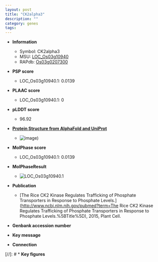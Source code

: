 ```yaml
---
layout: post
title: "CK2alpha3"
description: ""
category: genes
tags: 
---
```


* **Information**  
    + Symbol: CK2alpha3  
    + MSU: [LOC_Os03g10940](http://rice.plantbiology.msu.edu/cgi-bin/ORF_infopage.cgi?orf=LOC_Os03g10940)  
    + RAPdb: [Os03g0207300](http://rapdb.dna.affrc.go.jp/viewer/gbrowse_details/irgsp1?name=Os03g0207300)  

* **PSP score**  
    + LOC_Os03g10940.1: 0.0139 

* **PLAAC score**  
    + LOC_Os03g10940.1: 0 

* **pLDDT score**
    + 96.92

* **[Protein Structure from AlphaFold and UniProt](https://www.uniprot.org/uniprotkb/Q10Q71/entry#structure)**
    + ![image](https://ricepsp.github.io/images/Q1/AF-Q10Q71-F1.png))

* **MolPhase score**
    + LOC_Os03g10940.1: 0.0139

* **MolPhaseResult**
    + ![LOC_Os03g10940.1](https://ricepsp.github.io/pictures/LOC_Os03g/LOC_Os03g10940.1.png)

* **Publication**  
    + [The Rice CK2 Kinase Regulates Trafficking of Phosphate Transporters in Response to Phosphate Levels.](http://www.ncbi.nlm.nih.gov/pubmed?term=The Rice CK2 Kinase Regulates Trafficking of Phosphate Transporters in Response to Phosphate Levels.%5BTitle%5D), 2015, Plant Cell.

* **Genbank accession number**  

* **Key message**  

* **Connection**  

[//]: # * **Key figures**  


